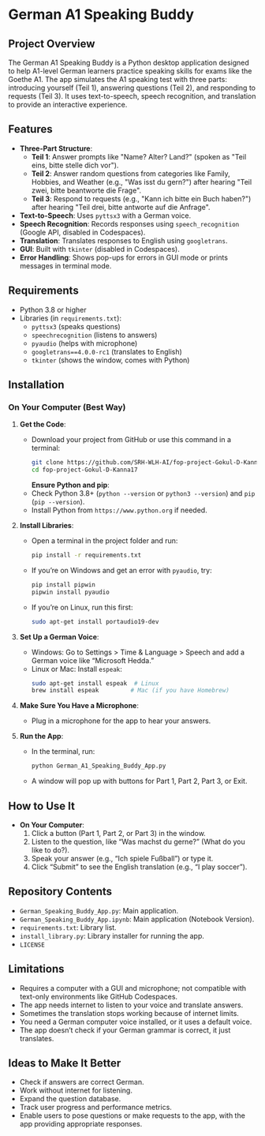 # German A1 Speaking Buddy

## Project Overview
The German A1 Speaking Buddy is a Python desktop application designed to help A1-level German learners practice speaking skills for exams like the Goethe A1. The app simulates the A1 speaking test with three parts: introducing yourself (Teil 1), answering questions (Teil 2), and responding to requests (Teil 3). It uses text-to-speech, speech recognition, and translation to provide an interactive experience.

## Features
- **Three-Part Structure**:
  - **Teil 1**: Answer prompts like "Name? Alter? Land?" (spoken as "Teil eins, bitte stelle dich vor").
  - **Teil 2**: Answer random questions from categories like Family, Hobbies, and Weather (e.g., "Was isst du gern?") after hearing "Teil zwei, bitte beantworte die Frage".
  - **Teil 3**: Respond to requests (e.g., "Kann ich bitte ein Buch haben?") after hearing "Teil drei, bitte antworte auf die Anfrage".
- **Text-to-Speech**: Uses `pyttsx3` with a German voice.
- **Speech Recognition**: Records responses using `speech_recognition` (Google API, disabled in Codespaces).
- **Translation**: Translates responses to English using `googletrans`.
- **GUI**: Built with `tkinter` (disabled in Codespaces).
- **Error Handling**: Shows pop-ups for errors in GUI mode or prints messages in terminal mode.

## Requirements
- Python 3.8 or higher
- Libraries (in `requirements.txt`):
  - `pyttsx3` (speaks questions)
  - `speechrecognition` (listens to answers)
  - `pyaudio` (helps with microphone)
  - `googletrans==4.0.0-rc1` (translates to English)
  - `tkinter` (shows the window, comes with Python)


## Installation
### On Your Computer (Best Way)
1. **Get the Code**:
   - Download your project from GitHub or use this command in a terminal:
     ```bash
     git clone https://github.com/SRH-WLH-AI/fop-project-Gokul-D-Kanna17.git
     cd fop-project-Gokul-D-Kanna17
     ```
     **Ensure Python and pip**:
   - Check Python 3.8+ (`python --version` or `python3 --version`) and `pip` (`pip --version`).
   - Install Python from `https://www.python.org` if needed.

2. **Install Libraries**:
   - Open a terminal in the project folder and run:
     ```bash
     pip install -r requirements.txt
     ```
   - If you’re on Windows and get an error with `pyaudio`, try:
     ```bash
     pip install pipwin
     pipwin install pyaudio
     ```
   - If you’re on Linux, run this first:
     ```bash
     sudo apt-get install portaudio19-dev
     ```

3. **Set Up a German Voice**:
   - Windows: Go to Settings > Time & Language > Speech and add a German voice like “Microsoft Hedda.”
   - Linux or Mac: Install `espeak`:
     ```bash
     sudo apt-get install espeak  # Linux
     brew install espeak         # Mac (if you have Homebrew)
     ```

4. **Make Sure You Have a Microphone**:
   - Plug in a microphone for the app to hear your answers.

5. **Run the App**:
   - In the terminal, run:
     ```bash
     python German_A1_Speaking_Buddy_App.py
     ```
   - A window will pop up with buttons for Part 1, Part 2, Part 3, or Exit.

## How to Use It
- **On Your Computer**:
  1. Click a button (Part 1, Part 2, or Part 3) in the window.
  2. Listen to the question, like “Was machst du gerne?” (What do you like to do?).
  3. Speak your answer (e.g., “Ich spiele Fußball”) or type it.
  4. Click “Submit” to see the English translation (e.g., “I play soccer”).

## Repository Contents
- `German_Speaking_Buddy_App.py`: Main application.
- `German_Speaking_Buddy_App.ipynb`: Main application (Notebook Version).
- `requirements.txt`: Library list.
- `install_library.py`: Library installer for running the app.
- `LICENSE`

## Limitations
- Requires a computer with a GUI and microphone; not compatible with text-only environments like GitHub Codespaces.
- The app needs internet to listen to your voice and translate answers.
- Sometimes the translation stops working because of internet limits.
- You need a German computer voice installed, or it uses a default voice.
- The app doesn’t check if your German grammar is correct, it just translates.

## Ideas to Make It Better
- Check if answers are correct German.
- Work without internet for listening.
- Expand the question database.
- Track user progress and performance metrics.
- Enable users to pose questions or make requests to the app, with the app providing appropriate responses.
